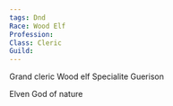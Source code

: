 ```yaml
---
tags: Dnd
Race: Wood Elf
Profession:
Class: Cleric
Guild:
---
```


Grand cleric
Wood elf
Specialite Guerison

Elven God of nature